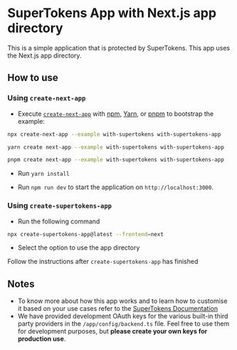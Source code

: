 # SuperTokens App with Next.js app directory

This is a simple application that is protected by SuperTokens. This app uses the Next.js app directory.

## How to use

### Using `create-next-app`

- Execute [`create-next-app`](https://github.com/vercel/next.js/tree/canary/packages/create-next-app) with [npm](https://docs.npmjs.com/cli/init), [Yarn](https://yarnpkg.com/lang/en/docs/cli/create/), or [pnpm](https://pnpm.io) to bootstrap the example:

```bash
npx create-next-app --example with-supertokens with-supertokens-app
```

```bash
yarn create next-app --example with-supertokens with-supertokens-app
```

```bash
pnpm create next-app --example with-supertokens with-supertokens-app
```

- Run `yarn install`

- Run `npm run dev` to start the application on `http://localhost:3000`.

### Using `create-supertokens-app`

- Run the following command

```bash
npx create-supertokens-app@latest --frontend=next
```

- Select the option to use the app directory

Follow the instructions after `create-supertokens-app` has finished

## Notes
- To know more about how this app works and to learn how to customise it based on your use cases refer to the [SuperTokens Documentation](https://supertokens.com/docs/guides)
- We have provided development OAuth keys for the various built-in third party providers in the `/app/config/backend.ts` file. Feel free to use them for development purposes, but **please create your own keys for production use**.